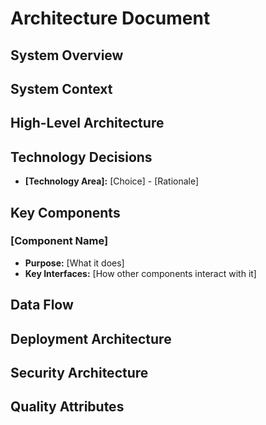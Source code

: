 <!-- 
INSTRUCTIONS FOR ARCHITECTURE DOCUMENT (FREESTYLE):
- Document high-level system architecture and context
- Focus on system boundaries, external interfaces, and key components
- Include technology decisions with rationale
- Keep it concise but comprehensive enough for new team members
- Update as architecture evolves during development
-->

# Architecture Document

## System Overview
<!-- Brief description of what the system does and its main purpose -->

## System Context
<!-- External systems, users, and interfaces this system interacts with -->

## High-Level Architecture
<!-- Main components and how they interact, architectural patterns used -->

## Technology Decisions
<!-- Key technology choices with brief rationale -->
- **[Technology Area]:** [Choice] - [Rationale]

## Key Components
<!-- Core components and their responsibilities -->
### [Component Name]
- **Purpose:** [What it does]
- **Key Interfaces:** [How other components interact with it]

## Data Flow
<!-- How data moves through the system -->

## Deployment Architecture
<!-- How the system is deployed and scaled -->

## Security Architecture
<!-- Security boundaries, authentication, authorization patterns -->

## Quality Attributes
<!-- Performance, scalability, reliability, maintainability considerations -->
